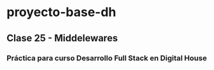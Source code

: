 # proyecto-base-dh
## Clase 25 - Middelewares 
### Práctica para curso Desarrollo Full Stack en Digital House
